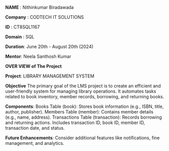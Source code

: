 **NAME** : Nithinkumar Biradawada

**Company** : CODTECH IT SOLUTIONS

**ID** : CT8SQL1167

**Domain** : SQL

**Duration**: June 20th - August 20th (2024)

**Mentor**: Neela Santhosh Kumar

**OVER VIEW of The Project**

**Project**: LIBRARY MANAGEMENT SYSTEM

**Objective**
The primary goal of the LMS project is to create an efficient and user-friendly system for managing library operations.
It automates tasks related to book inventory, member records, borrowing, and returning books.

**Components**:
Books Table (book):
Stores book information (e.g., ISBN, title, author, publisher).
Members Table (member):
Contains member details (e.g., name, address).
Transactions Table (transaction):
Records borrowing and returning actions.
Includes transaction ID, book ID, member ID, transaction date, and status.


**Future Enhancements**:
Consider additional features like notifications, fine management, and analytics.
